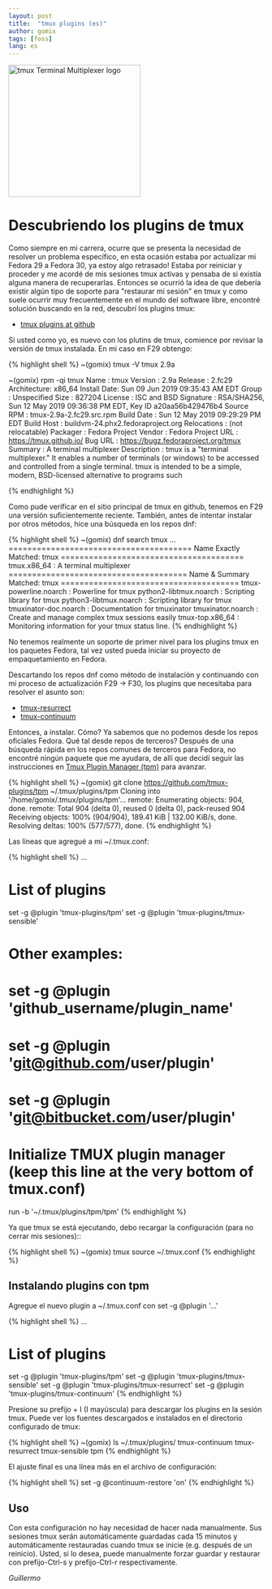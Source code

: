 ```yaml
---
layout: post
title:  "tmux plugins (es)"
author: gomix
tags: [foss]
lang: es
---
```

<img src="/assets/images/tmux/tmux-logo-dark-medium.png" 
     alt="tmux Terminal Multiplexer logo" 
     class="img-fluid float-right m-2"
    width="260px">

# Descubriendo los plugins de tmux

Como siempre en mi carrera, ocurre que se presenta la necesidad de resolver un problema específico, en esta ocasión estaba por actualizar mi Fedora 29 a Fedora 30, ya estoy algo retrasado! Estaba por reiniciar y proceder y me acordé de mis sesiones tmux activas y pensaba de si existía alguna manera de recuperarlas. Entonces se ocurrió la idea de que debería existir algún tipo de soporte para "restaurar mi sesión" en tmux y como suele ocurrir muy frecuentemente en el mundo del software libre, encontré solución buscando en la red, descubrí los plugins tmux:

<!--more-->
* [tmux plugins at github](https://github.com/tmux-plugins)

Si usted como yo, es nuevo con los plutins de tmux,  comience por revisar la versión de tmux instalada. En mi caso en F29 obtengo:

{% highlight shell %}
~(gomix) tmux -V
tmux 2.9a

~(gomix) rpm -qi tmux
Name        : tmux
Version     : 2.9a
Release     : 2.fc29
Architecture: x86_64
Install Date: Sun 09 Jun 2019 09:35:43 AM EDT
Group       : Unspecified
Size        : 827204
License     : ISC and BSD
Signature   : RSA/SHA256, Sun 12 May 2019 09:36:38 PM EDT, Key ID a20aa56b429476b4
Source RPM  : tmux-2.9a-2.fc29.src.rpm
Build Date  : Sun 12 May 2019 09:29:29 PM EDT
Build Host  : buildvm-24.phx2.fedoraproject.org
Relocations : (not relocatable)
Packager    : Fedora Project
Vendor      : Fedora Project
URL         : https://tmux.github.io/
Bug URL     : https://bugz.fedoraproject.org/tmux
Summary     : A terminal multiplexer
Description :
tmux is a "terminal multiplexer."  It enables a number of terminals (or
windows) to be accessed and controlled from a single terminal.  tmux is
intended to be a simple, modern, BSD-licensed alternative to programs such

{% endhighlight %}

Como pude verificar en el sitio principal de tmux en github, tenemos en F29 una versión suficientemente reciente. También, antes de intentar instalar por otros métodos, hice una búsqueda en los repos dnf:

{% highlight shell %}
~(gomix) dnf search tmux
...
======================================= Name Exactly Matched: tmux =======================================
tmux.x86_64 : A terminal multiplexer
====================================== Name & Summary Matched: tmux ======================================
tmux-powerline.noarch : Powerline for tmux
python2-libtmux.noarch : Scripting library for tmux
python3-libtmux.noarch : Scripting library for tmux
tmuxinator-doc.noarch : Documentation for tmuxinator
tmuxinator.noarch : Create and manage complex tmux sessions easily
tmux-top.x86_64 : Monitoring information for your tmux status line.
{% endhighlight %}

No tenemos realmente un soporte de primer nivel para los plugins tmux en los paquetes Fedora, tal vez usted pueda iniciar su proyecto de empaquetamiento en Fedora.

Descartando los repos dnf como método de instalación y continuando con mi proceso de actualización F29 -> F30, los plugins que necesitaba para resolver el asunto son:

* [tmux-resurrect](https://github.com/tmux-plugins/tmux-resurrect)
* [tmux-continuum](https://github.com/tmux-plugins/tmux-continuum)

Entonces, a instalar. Cómo? Ya sabemos que no podemos desde los repos oficiales Fedora. Qué tal desde repos de terceros? Después de una búsqueda rápida en los repos comunes de terceros para Fedora, no encontré ningún paquete que me ayudara, de allí que decidí seguir las instrucciones en [Tmux Plugin Manager (tpm)](https://github.com/tmux-plugins/tpm) para avanzar.

{% highlight shell %}
~(gomix) git clone https://github.com/tmux-plugins/tpm ~/.tmux/plugins/tpm
Cloning into '/home/gomix/.tmux/plugins/tpm'...
remote: Enumerating objects: 904, done.
remote: Total 904 (delta 0), reused 0 (delta 0), pack-reused 904
Receiving objects: 100% (904/904), 189.41 KiB | 132.00 KiB/s, done.
Resolving deltas: 100% (577/577), done.
{% endhighlight %}

Las líneas que agregué a mi ~/.tmux.conf:

{% highlight shell %}
...
# List of plugins
set -g @plugin 'tmux-plugins/tpm'
set -g @plugin 'tmux-plugins/tmux-sensible'

# Other examples:
# set -g @plugin 'github_username/plugin_name'
# set -g @plugin 'git@github.com/user/plugin'
# set -g @plugin 'git@bitbucket.com/user/plugin'

# Initialize TMUX plugin manager (keep this line at the very bottom of tmux.conf)
run -b '~/.tmux/plugins/tpm/tpm'
{% endhighlight %}

Ya que tmux se está ejecutando, debo recargar la configuración (para no cerrar mis sesiones)::

{% highlight shell %}
~(gomix) tmux source ~/.tmux.conf
{% endhighlight %}

## Instalando plugins con tpm
    
Agregue el nuevo plugin a ~/.tmux.conf con set -g @plugin '...'

{% highlight shell %}
...
# List of plugins
set -g @plugin 'tmux-plugins/tpm'
set -g @plugin 'tmux-plugins/tmux-sensible'
set -g @plugin 'tmux-plugins/tmux-resurrect'
set -g @plugin 'tmux-plugins/tmux-continuum'
{% endhighlight %}

Presione su prefijo + I (I mayúscula) para descargar los plugins en la sesión tmux. Puede ver los fuentes descargados e instalados en el directorio configurado de tmux:

{% highlight shell %}
~(gomix) ls ~/.tmux/plugins/ 
tmux-continuum  tmux-resurrect  tmux-sensible  tpm
{% endhighlight %}

El ajuste final es una línea más en el archivo de configuración:

{% highlight shell %}
set -g @continuum-restore 'on'
{% endhighlight %}

## Uso

Con esta configuración no hay necesidad de hacer nada manualmente. Sus sesiones tmux serán automáticamente guardadas cada 15 minutos y automáticamente restauradas cuando tmux se inicie (e.g. después de un reinicio). Usted, si lo desea, puede manualmente forzar guardar y restaurar con prefijo-Ctrl-s y prefijo-Ctrl-r respectivamente.

_Guillermo_

